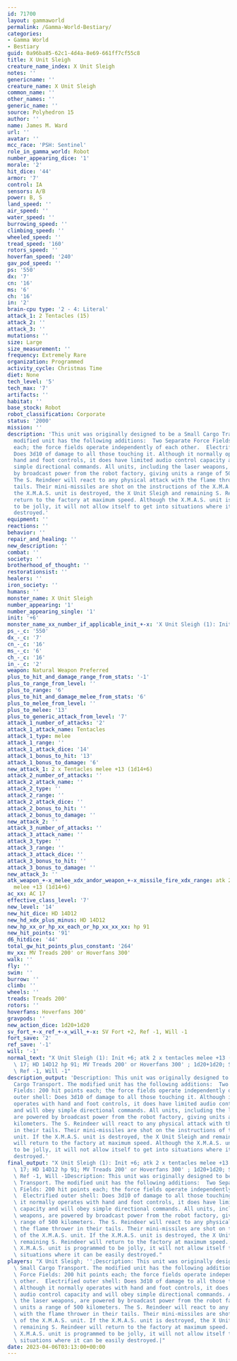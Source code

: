 ```yaml
---
id: 71700
layout: gammaworld
permalink: /Gamma-World-Bestiary/
categories:
- Gamma World
- Bestiary
guid: 0a96ba85-62c1-4d4a-8e69-661ff7cf55c8
title: X Unit Sleigh
creature_name_index: X Unit Sleigh
notes: ''
genericname: ''
creature_name: X Unit Sleigh
common_name: ''
other_names: ''
generic_name: ''
source: Polyhedron 15
author: ''
name: James M. Ward
url: ''
avatar: ''
mcc_race: 'PSH: Sentinel'
role_in_gamma_world: Robot
number_appearing_dice: '1'
morale: '2'
hit_dice: '44'
armor: '7'
control: IA
sensors: A/B
power: B, S
land_speed: ''
air_speed: ''
water_speed: ''
burrowing_speed: ''
climbing_speed: ''
wheeled_speed: ''
tread_speed: '160'
rotors_speed: ''
hoverfan_speed: '240'
gav_pod_speed: ''
ps: '550'
dx: '7'
cn: '16'
ms: '6'
ch: '16'
in: '2'
brain-cpu type: '2 - 4: Literal'
attack_1: 2 Tentacles (15)
attack_2: ''
attack_3: ''
mutations: ''
size: Large
size_measurement: ''
frequency: Extremely Rare
organization: Programmed
activity_cycle: Christmas Time
diet: None
tech_level: '5'
tech_max: '7'
artifacts: ''
habitat: ''
base_stock: Robot
robot_classification: Corporate
status: '2000'
mission: ''
description: 'This unit was originally designed to be a Small Cargo Transport. The
  modified unit has the following additions:  Two Separate Force Fields: 200 hit points
  each; the force fields operate independently of each other.  Electrified outer shell:
  Does 3d10 of damage to all those touching it. Although it normally operates with
  hand and foot controls, it does have limited audio control capacity and will obey
  simple directional commands. All units, including the laser weapons, are powered
  by broadcast power from the robot factory, giving units a range of 500 kilometers.
  The S. Reindeer will react to any physical attack with the flame thrower in their
  tails. Their mini-missiles are shot on the instructions of the X.M.A.S. unit. If
  the X.M.A.S. unit is destroyed, the X Unit Sleigh and remaining S. Reindeer will
  return to the factory at maximum speed. Although the X.M.A.S. unit is programmed
  to be jolly, it will not allow itself to get into situations where it can be easily
  destroyed.'
equipment: ''
reactions: ''
behavior: ''
repair_and_healing: ''
new_description: ''
combat: ''
society: ''
brotherhood_of_thought: ''
restorationsist: ''
healers: ''
iron_society: ''
humans: ''
monster_name: X Unit Sleigh
number_appearing: '1'
number_appearing_single: '1'
init: '+6'
monster_name_xx_number_if_applicable_init_+-x: 'X Unit Sleigh (1): Init +6'
ps_-_c: '550'
dx_-_c: '7'
cn_-_c: '16'
ms_-_c: '6'
ch_-_c: '16'
in_-_c: '2'
weapon: Natural Weapon Preferred
plus_to_hit_and_damage_range_from_stats: '-1'
plus_to_range_from_level: ''
plus_to_range: '6'
plus_to_hit_and_damage_melee_from_stats: '6'
plus_to_melee_from_level: ''
plus_to_melee: '13'
plus_to_generic_attack_from_level: '7'
attack_1_number_of_attacks: '2'
attack_1_attack_name: Tentacles
attack_1_type: melee
attack_1_range: ''
attack_1_attack_dice: '14'
attack_1_bonus_to_hit: '13'
attack_1_bonus_to_damage: '6'
new_attack_1: 2 x Tentacles melee +13 (1d14+6)
attack_2_number_of_attacks: ''
attack_2_attack_name: ''
attack_2_type: ''
attack_2_range: ''
attack_2_attack_dice: ''
attack_2_bonus_to_hit: ''
attack_2_bonus_to_damage: ''
new_attack_2: ''
attack_3_number_of_attacks: ''
attack_3_attack_name: ''
attack_3_type: ''
attack_3_range: ''
attack_3_attack_dice: ''
attack_3_bonus_to_hit: ''
attack_3_bonus_to_damage: ''
new_attack_3: ''
atk_weapon_+-x_melee_xdx_andor_weapon_+-x_missile_fire_xdx_range: atk 2 x tentacles
  melee +13 (1d14+6)
ac_xx: AC 17
effective_class_level: '7'
new_level: '14'
new_hit_dice: HD 14D12
new_hd_xdx_plus_minus: HD 14D12
new_hp_xx_or_hp_xx_each_or_hp_xx_xx_xx: hp 91
new_hit_points: '91'
d6_hitdice: '44'
total_gw_hit_points_plus_constant: '264'
mv_xx: MV Treads 200' or Hoverfans 300'
walk: ''
fly: ''
swim: ''
burrow: ''
climb: ''
wheels: ''
treads: Treads 200'
rotors: ''
hoverfans: Hoverfans 300'
gravpods: ''
new_action_dice: 1d20+1d20
sv_fort_+-x_ref_+-x_will_+-x: SV Fort +2, Ref -1, Will -1
fort_save: '2'
ref_save: '-1'
will: '-1'
normal_text: "X Unit Sleigh (1): Init +6; atk 2 x tentacles melee +13 (1d14+6); AC\
  \ 17; HD 14D12 hp 91; MV Treads 200' or Hoverfans 300' ; 1d20+1d20; SV Fort +2,\
  \ Ref -1, Will -1"
description_output: 'Description: This unit was originally designed to be a Small
  Cargo Transport. The modified unit has the following additions:  Two Separate Force
  Fields: 200 hit points each; the force fields operate independently of each other.  Electrified
  outer shell: Does 3d10 of damage to all those touching it. Although it normally
  operates with hand and foot controls, it does have limited audio control capacity
  and will obey simple directional commands. All units, including the laser weapons,
  are powered by broadcast power from the robot factory, giving units a range of 500
  kilometers. The S. Reindeer will react to any physical attack with the flame thrower
  in their tails. Their mini-missiles are shot on the instructions of the X.M.A.S.
  unit. If the X.M.A.S. unit is destroyed, the X Unit Sleigh and remaining S. Reindeer
  will return to the factory at maximum speed. Although the X.M.A.S. unit is programmed
  to be jolly, it will not allow itself to get into situations where it can be easily
  destroyed.'
final_output: "X Unit Sleigh (1): Init +6; atk 2 x tentacles melee +13 (1d14+6); AC\
  \ 17; HD 14D12 hp 91; MV Treads 200' or Hoverfans 300' ; 1d20+1d20; SV Fort +2,\
  \ Ref -1, Will -1Description: This unit was originally designed to be a Small Cargo\
  \ Transport. The modified unit has the following additions:  Two Separate Force\
  \ Fields: 200 hit points each; the force fields operate independently of each other.\
  \  Electrified outer shell: Does 3d10 of damage to all those touching it. Although\
  \ it normally operates with hand and foot controls, it does have limited audio control\
  \ capacity and will obey simple directional commands. All units, including the laser\
  \ weapons, are powered by broadcast power from the robot factory, giving units a\
  \ range of 500 kilometers. The S. Reindeer will react to any physical attack with\
  \ the flame thrower in their tails. Their mini-missiles are shot on the instructions\
  \ of the X.M.A.S. unit. If the X.M.A.S. unit is destroyed, the X Unit Sleigh and\
  \ remaining S. Reindeer will return to the factory at maximum speed. Although the\
  \ X.M.A.S. unit is programmed to be jolly, it will not allow itself to get into\
  \ situations where it can be easily destroyed."
players: "X Unit Sleigh; '';Description: This unit was originally designed to be a\
  \ Small Cargo Transport. The modified unit has the following additions:  Two Separate\
  \ Force Fields: 200 hit points each; the force fields operate independently of each\
  \ other.  Electrified outer shell: Does 3d10 of damage to all those touching it.\
  \ Although it normally operates with hand and foot controls, it does have limited\
  \ audio control capacity and will obey simple directional commands. All units, including\
  \ the laser weapons, are powered by broadcast power from the robot factory, giving\
  \ units a range of 500 kilometers. The S. Reindeer will react to any physical attack\
  \ with the flame thrower in their tails. Their mini-missiles are shot on the instructions\
  \ of the X.M.A.S. unit. If the X.M.A.S. unit is destroyed, the X Unit Sleigh and\
  \ remaining S. Reindeer will return to the factory at maximum speed. Although the\
  \ X.M.A.S. unit is programmed to be jolly, it will not allow itself to get into\
  \ situations where it can be easily destroyed.|"
date: 2023-04-06T03:13:00+00:00
---
```

</br>